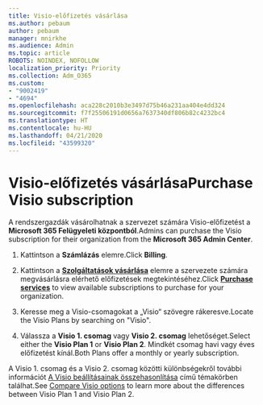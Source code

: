 ```yaml
---
title: Visio-előfizetés vásárlása
ms.author: pebaum
author: pebaum
manager: mnirkhe
ms.audience: Admin
ms.topic: article
ROBOTS: NOINDEX, NOFOLLOW
localization_priority: Priority
ms.collection: Adm_O365
ms.custom:
- "9002419"
- "4694"
ms.openlocfilehash: aca228c2010b3e3497d75b46a231aa404e4dd324
ms.sourcegitcommit: f7f25506191d0656a7637340df806b82c4232bc4
ms.translationtype: HT
ms.contentlocale: hu-HU
ms.lasthandoff: 04/21/2020
ms.locfileid: "43599320"
---
```

# <a name="purchase-visio-subscription"></a><span data-ttu-id="3e91c-102">Visio-előfizetés vásárlása</span><span class="sxs-lookup"><span data-stu-id="3e91c-102">Purchase Visio subscription</span></span>

<span data-ttu-id="3e91c-103">A rendszergazdák vásárolhatnak a szervezet számára Visio-előfizetést a **Microsoft 365 Felügyeleti központból**.</span><span class="sxs-lookup"><span data-stu-id="3e91c-103">Admins can purchase the Visio subscription for their organization from the **Microsoft 365 Admin Center**.</span></span>

1. <span data-ttu-id="3e91c-104">Kattintson a **Számlázás** elemre.</span><span class="sxs-lookup"><span data-stu-id="3e91c-104">Click **Billing**.</span></span>

2. <span data-ttu-id="3e91c-105">Kattintson a **[Szolgáltatások vásárlása](https://go.microsoft.com/fwlink/p/?linkid=868433)** elemre a szervezete számára megvásárlásra elérhető előfizetések megtekintéséhez.</span><span class="sxs-lookup"><span data-stu-id="3e91c-105">Click **[Purchase services](https://go.microsoft.com/fwlink/p/?linkid=868433)** to view available subscriptions to purchase for your organization.</span></span>

3. <span data-ttu-id="3e91c-106">Keresse meg a Visio-csomagokat a „Visio“ szövegre rákeresve.</span><span class="sxs-lookup"><span data-stu-id="3e91c-106">Locate the Visio Plans by searching on "Visio".</span></span>

4. <span data-ttu-id="3e91c-107">Válassza a **Visio 1. csomag** vagy **Visio 2. csomag** lehetőséget.</span><span class="sxs-lookup"><span data-stu-id="3e91c-107">Select either the **Visio Plan 1** or **Visio Plan 2**.</span></span> <span data-ttu-id="3e91c-108">Mindkét csomag havi vagy éves előfizetést kínál.</span><span class="sxs-lookup"><span data-stu-id="3e91c-108">Both Plans offer a monthly or yearly subscription.</span></span>

<span data-ttu-id="3e91c-109">A Visio 1. csomag és a Visio 2. csomag közötti különbségekről további információt [A Visio beállításainak összehasonlítása](https://products.office.com/Visio/microsoft-visio-plans-and-pricing-compare-visio-options) című témakörben találhat.</span><span class="sxs-lookup"><span data-stu-id="3e91c-109">See [Compare Visio options](https://products.office.com/Visio/microsoft-visio-plans-and-pricing-compare-visio-options) to learn more about the differences between Visio Plan 1 and Visio Plan 2.</span></span> 
